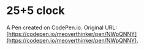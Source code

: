 # 25+5 clock

A Pen created on CodePen.io. Original URL: [https://codepen.io/meoverthinker/pen/NWpQNNY](https://codepen.io/meoverthinker/pen/NWpQNNY).


